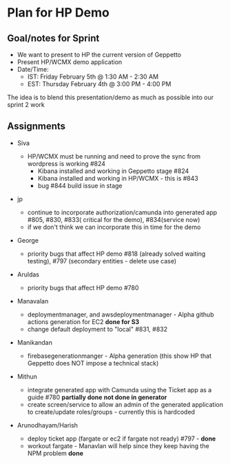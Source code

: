 # Plan for HP Demo

## Goal/notes for Sprint

- We want to present to HP the current version of Geppetto
- Present HP/WCMX demo application
- Date/Time:  
  - IST: Friday February 5th @ 1:30 AM - 2:30 AM
  - EST: Thursday February 4th @ 3:00 PM - 4:00 PM

The idea is to blend this presentation/demo as much as possible into our sprint 2 work

## Assignments

- Siva
  - HP/WCMX must be running and need to prove the sync from wordpress is working #824
    - Kibana installed and working in Geppetto stage #824
    - Kibana installed and working in HP/WCMX   - this is #843
    - bug #844 build issue in stage


- jp
  - continue to incorporate authorization/camunda into generated app #805, #830, #833( critical for the demo), #834(service now)
  - if we don't think we can incorporate this in time for the demo

- George
  - priority bugs that affect HP demo #818 (already solved waiting testing), #797 (secondary entities - delete use case)

- Aruldas
  - priority bugs that affect HP demo #780

- Manavalan
  - deploymentmanager, and awsdeploymentmanager - Alpha github actions generation for EC2 **done for S3**
  - change default deployment to "local" #831, #832

- Manikandan
  - firebasegenerationmanger - Alpha generation (this show HP that Geppetto does NOT impose a technical stack)

- Mithun
  - integrate generated app with Camunda using the Ticket app as a guide #780 **partially done** **not done in generator**
  - create screen/service to allow an admin of the generated application to create/update roles/groups - currently this is hardcoded

- Arunodhayam/Harish
  - deploy ticket app (fargate or ec2 if fargate not ready) #797 - **done**
  - workout fargate - Manavlan will help since they keep having the NPM problem **done**


